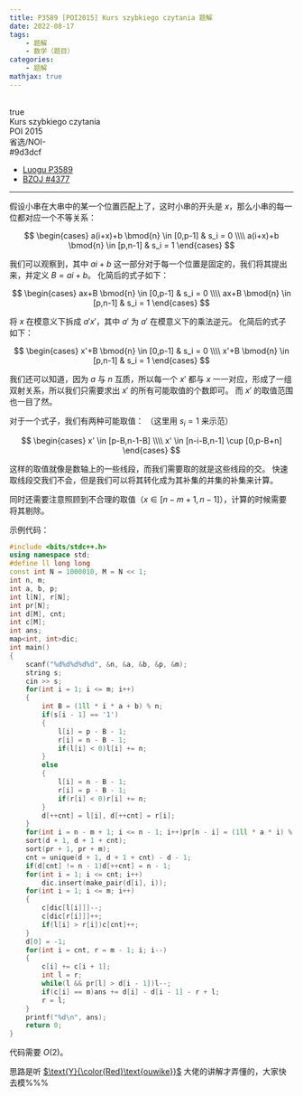 ```yaml
---
title: P3589 [POI2015] Kurs szybkiego czytania 题解
date: 2022-08-17
tags:
	- 题解
	- 数学（题目）
categories:
	- 题解
mathjax: true
---
```

<br>
<!-- more -->
<div id="problem-card-vis">true</div>
<div id="problem-info-name">Kurs szybkiego czytania</div>
<div id="problem-info-from">POI 2015</div>
<div id="problem-info-difficulty">省选/NOI-</div>
<div id="problem-info-color">#9d3dcf</div>
<div id="problem-info-submit"><ul><li><a href="https://www.luogu.com.cn/problem/P3589">Luogu P3589</a></li><li><a href="https://darkbzoj.cc/problem/4377">BZOJ #4377</a></li></ul></div>

----

假设小串在大串中的某一个位置匹配上了，这时小串的开头是 $x$，那么小串的每一位都对应一个不等关系：

$$
\begin{cases}
a(i+x)+b \bmod{n} \in [0,p-1] & s_i = 0 \\\\
a(i+x)+b \bmod{n} \in [p,n-1] & s_i = 1
\end{cases}
$$

我们可以观察到，其中 $ai+b$ 这一部分对于每一个位置是固定的，我们将其提出来，并定义 $B = ai+b$。
化简后的式子如下：

$$
\begin{cases}
ax+B \bmod{n} \in [0,p-1] & s_i = 0 \\\\
ax+B \bmod{n} \in [p,n-1] & s_i = 1
\end{cases}
$$

将 $x$ 在模意义下拆成 $a'x'$，其中 $a'$ 为 $a'$ 在模意义下的乘法逆元。
化简后的式子如下：

$$
\begin{cases}
x'+B \bmod{n} \in [0,p-1] & s_i = 0 \\\\
x'+B \bmod{n} \in [p,n-1] & s_i = 1
\end{cases}
$$

我们还可以知道，因为 $a$ 与 $n$ 互质，所以每一个 $x'$ 都与 $x$ 一一对应，形成了一组双射关系，所以我们只需要求出 $x'$ 的所有可能取值的个数即可。
而 $x'$ 的取值范围也一目了然。

对于一个式子，我们有两种可能取值：
（这里用 $s_i = 1$ 来示范）

$$
\begin{cases}
x' \in [p-B,n-1-B] \\\\
x' \in [n-i-B,n-1] \cup [0,p-B+n]
\end{cases}
$$

这样的取值就像是数轴上的一些线段，而我们需要取的就是这些线段的交。
快速取线段交我们不会，但是我们可以将其转化成为其补集的并集的补集来计算。

同时还需要注意照顾到不合理的取值（$x \in [n-m+1,n-1]$），计算的时候需要将其剔除。

示例代码：

``` cpp
#include <bits/stdc++.h>
using namespace std;
#define ll long long
const int N = 1000010, M = N << 1;
int n, m;
int a, b, p;
int l[N], r[N];
int pr[N];
int d[M], cnt;
int c[M];
int ans;
map<int, int>dic;
int main()
{
	scanf("%d%d%d%d%d", &n, &a, &b, &p, &m);
	string s;
	cin >> s;
	for(int i = 1; i <= m; i++)
	{
		int B = (1ll * i * a + b) % n;
		if(s[i - 1] == '1')
		{
			l[i] = p - B - 1;
			r[i] = n - B - 1;
			if(l[i] < 0)l[i] += n;
		}
		else
		{
			l[i] = n - B - 1;
			r[i] = p - B - 1;
			if(r[i] < 0)r[i] += n;
		}
		d[++cnt] = l[i], d[++cnt] = r[i];
	}
	for(int i = n - m + 1; i <= n - 1; i++)pr[n - i] = (1ll * a * i) % n;
	sort(d + 1, d + 1 + cnt);
	sort(pr + 1, pr + m);
	cnt = unique(d + 1, d + 1 + cnt) - d - 1;
	if(d[cnt] != n - 1)d[++cnt] = n - 1;
	for(int i = 1; i <= cnt; i++)
		dic.insert(make_pair(d[i], i));
	for(int i = 1; i <= m; i++)
	{
		c[dic[l[i]]]--;
		c[dic[r[i]]]++;
		if(l[i] > r[i])c[cnt]++;
	}
	d[0] = -1;
	for(int i = cnt, r = m - 1; i; i--)
	{
		c[i] += c[i + 1];
		int l = r;
		while(l && pr[l] > d[i - 1])l--;
		if(c[i] == m)ans += d[i] - d[i - 1] - r + l;
		r = l;
	}
	printf("%d\n", ans);
	return 0;
}
```

代码需要 $O(2)$。

思路是听 [$\text{Y}{\color{Red}\text{ouwike}}$](https://www.luogu.com.cn/user/261773) 大佬的讲解才弄懂的，大家快去模%%%


